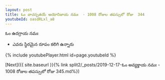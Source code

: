 ```yaml
---
layout: post
title: ఓం వాచస్పతయే అయోనిజాయ నమః  - 1008 రోజుల తపస్సులో రోజు  344
youtubeId: oasdRLxl_a8
---
```

 
 
 ఓం ఉదగ్రాయ నమః  
 
 -  ఎవరు స్థిరమైన రూపం కలిగి ఉన్నారు 
 
  
 
  
 
 
 
 
 
 


{% include youtubePlayer.html id=page.youtubeId %}
 
[Next]({{ site.baseurl }}{% link  split2/_posts/2019-12-17-ఓం అవ్యక్తాయ నమః  - 1008 రోజుల తపస్సులో రోజు  345.md%})
 
